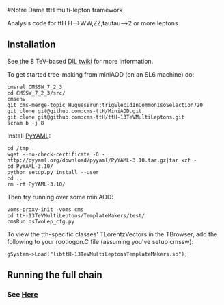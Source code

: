 #Notre Dame ttH multi-lepton framework

Analysis code for ttH H-->WW,ZZ,tautau-->2 or more leptons

## Installation

See the 8 TeV-based [DIL twiki](https://twiki.cern.ch/twiki/bin/view/CMSPublic/NovaDilWorkflow) for more information.

To get started tree-making from miniAOD (on an SL6 machine) do:

	cmsrel CMSSW_7_2_3
	cd CMSSW_7_2_3/src/
	cmsenv
	git cms-merge-topic HuguesBrun:trigElecIdInCommonIsoSelection720	
	git clone git@github.com:cms-ttH/MiniAOD.git
	git clone git@github.com:cms-ttH/ttH-13TeVMultiLeptons.git
	scram b -j 8

Install [PyYAML](http://pyyaml.org/wiki/PyYAML):

	cd /tmp
	wget --no-check-certificate -O - http://pyyaml.org/download/pyyaml/PyYAML-3.10.tar.gz|tar xzf -
	cd PyYAML-3.10/
	python setup.py install --user
	cd ..
	rm -rf PyYAML-3.10/

Then try running over some miniAOD:

	voms-proxy-init -voms cms
	cd ttH-13TeVMultiLeptons/TemplateMakers/test/
	cmsRun osTwoLep_cfg.py

To view the tth-specific classes' TLorentzVectors in the TBrowser, add the following to your rootlogon.C file (assuming you've setup cmssw):
   	
	gSystem->Load("libttH-13TeVMultiLeptonsTemplateMakers.so");

## Running the full chain

### See [Here](https://github.com/cms-ttH/ttH-13TeVMultiLeptons/blob/master/doc/GENERAL.md)
